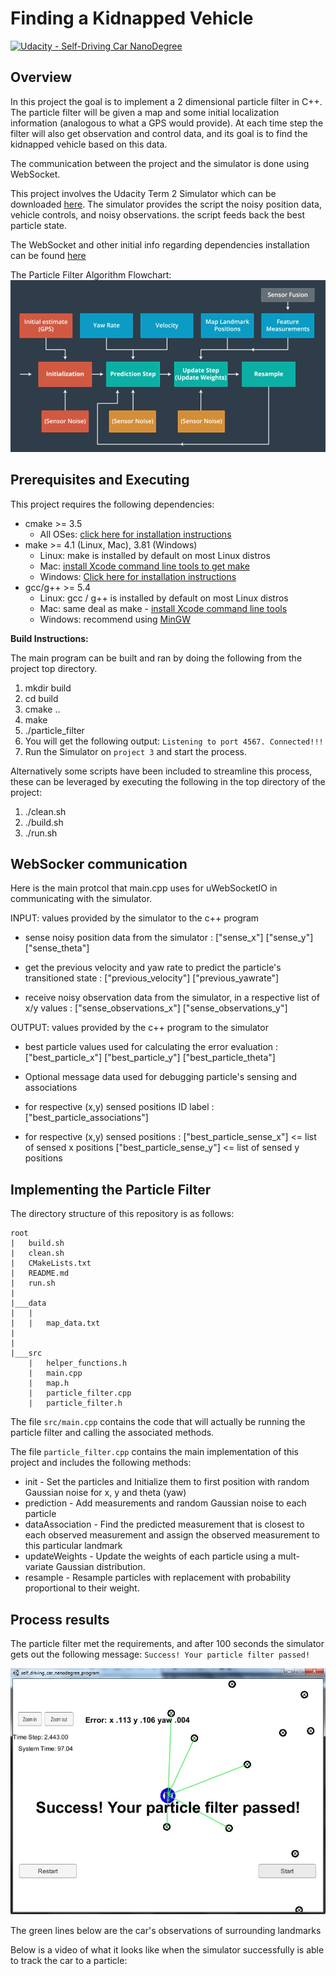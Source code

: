 # Finding a Kidnapped Vehicle

[![Udacity - Self-Driving Car NanoDegree](https://s3.amazonaws.com/udacity-sdc/github/shield-carnd.svg)](http://www.udacity.com/drive)

Overview
---

In this project the goal is to implement a 2 dimensional particle filter in C++. The particle filter will be given a map and some initial localization information (analogous to what a GPS would provide). At each time step the filter will also get observation and control data, and its goal is to find the kidnapped vehicle based on this data.

The communication between the project and the simulator is done using WebSocket.

This project involves the Udacity Term 2 Simulator which can be downloaded [here](https://github.com/udacity/self-driving-car-sim/releases). The simulator provides the script the noisy position data, vehicle controls, and noisy observations. the script feeds back the best particle state.

The WebSocket and other initial info regarding dependencies  installation can be found  [here](https://github.com/udacity/CarND-Extended-Kalman-Filter-Project)

The Particle Filter Algorithm Flowchart:
![]( https://github.com/shmulik-willinger/kidnapped_vehicle/blob/master/readme_img/Particle_Flowchart.jpg?raw=true)

Prerequisites and Executing
---

This project requires the following dependencies:

* cmake >= 3.5
  * All OSes: [click here for installation instructions](https://cmake.org/install/)
* make >= 4.1 (Linux, Mac), 3.81 (Windows)
  * Linux: make is installed by default on most Linux distros
  * Mac: [install Xcode command line tools to get make](https://developer.apple.com/xcode/features/)
  * Windows: [Click here for installation instructions](http://gnuwin32.sourceforge.net/packages/make.htm)
* gcc/g++ >= 5.4
  * Linux: gcc / g++ is installed by default on most Linux distros
  * Mac: same deal as make - [install Xcode command line tools](https://developer.apple.com/xcode/features/)
  * Windows: recommend using [MinGW](http://www.mingw.org/)

**Build Instructions:**

The main program can be built and ran by doing the following from the project top directory.

1. mkdir build
2. cd build
3. cmake ..
4. make
5. ./particle_filter
6. You will get the following output:
 `Listening to port 4567. Connected!!! `
7. Run the Simulator on `project 3` and start the process.

Alternatively some scripts have been included to streamline this process, these can be leveraged by executing the following in the top directory of the project:

1. ./clean.sh
2. ./build.sh
3. ./run.sh

WebSocker communication
---

Here is the main protcol that main.cpp uses for uWebSocketIO in communicating with the simulator.

INPUT: values provided by the simulator to the c++ program

* sense noisy position data from the simulator :
["sense_x"]
["sense_y"]
["sense_theta"]

* get the previous velocity and yaw rate to predict the particle's transitioned state :
["previous_velocity"]
["previous_yawrate"]

* receive noisy observation data from the simulator, in a respective list of x/y values :
["sense_observations_x"]
["sense_observations_y"]

OUTPUT: values provided by the c++ program to the simulator

* best particle values used for calculating the error evaluation :
["best_particle_x"]
["best_particle_y"]
["best_particle_theta"]

* Optional message data used for debugging particle's sensing and associations

* for respective (x,y) sensed positions ID label :
["best_particle_associations"]

* for respective (x,y) sensed positions :
["best_particle_sense_x"] <= list of sensed x positions
["best_particle_sense_y"] <= list of sensed y positions


Implementing the Particle Filter
---

The directory structure of this repository is as follows:

```
root
|   build.sh
|   clean.sh
|   CMakeLists.txt
|   README.md
|   run.sh
|
|___data
|   |   
|   |   map_data.txt
|   
|   
|___src
    |   helper_functions.h
    |   main.cpp
    |   map.h
    |   particle_filter.cpp
    |   particle_filter.h
```

The file `src/main.cpp` contains the code that will actually be running the particle filter and calling the associated methods.

The file `particle_filter.cpp` contains the main implementation of this project and includes the following methods:
* init - Set the particles and Initialize them to first position with random Gaussian noise for x, y and theta (yaw)
* prediction - Add measurements and random Gaussian noise to each particle
* dataAssociation - Find the predicted measurement that is closest to each observed measurement and assign the observed measurement to this particular landmark
* updateWeights - Update the weights of each particle using a mult-variate Gaussian distribution.
* resample - Resample particles with replacement with probability proportional to their weight.

Process results
---
The particle filter met the requirements, and after 100 seconds the simulator gets out the following message: `Success! Your particle filter passed!`

![]( https://github.com/shmulik-willinger/kidnapped_vehicle/blob/master/readme_img/simulator_success.jpg?raw=true)

The green lines below are the car's observations of surrounding landmarks

Below is a video of what it looks like when the simulator successfully is able to track the car to a particle:
